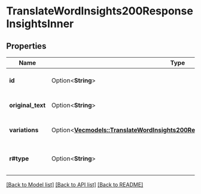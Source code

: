 # TranslateWordInsights200ResponseInsightsInner

## Properties

Name | Type | Description | Notes
------------ | ------------- | ------------- | -------------
**id** | Option<**String**> | Identifier matching the marker in marked_translation | [optional]
**original_text** | Option<**String**> | The original word or phrase from the translated text | [optional]
**variations** | Option<[**Vec<models::TranslateWordInsights200ResponseInsightsInnerVariationsInner>**](translateWordInsights_200_response_insights_inner_variations_inner.md)> | Alternative expressions with explanations | [optional]
**r#type** | Option<**String**> | Category of the insight in the explanation language | [optional]

[[Back to Model list]](../README.md#documentation-for-models) [[Back to API list]](../README.md#documentation-for-api-endpoints) [[Back to README]](../README.md)


